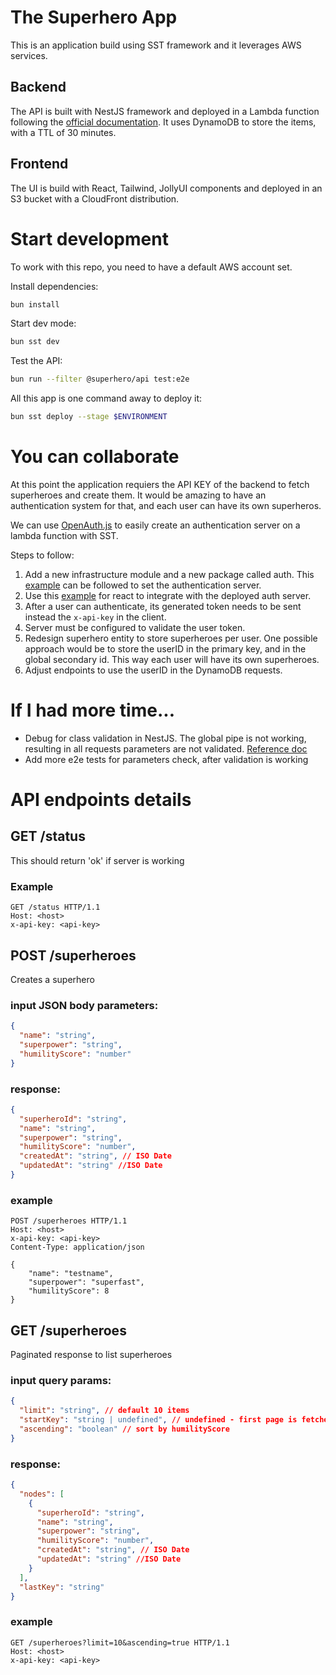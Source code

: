# The Superhero App

This is an application build using SST framework and it leverages AWS services.

## Backend

The API is built with NestJS framework and deployed in a Lambda function following the [official documentation](https://docs.nestjs.com/faq/serverless). It uses DynamoDB to store the items, with a TTL of 30 minutes.

## Frontend

The UI is build with React, Tailwind, JollyUI components and deployed in an S3 bucket with a CloudFront distribution.

# Start development

To work with this repo, you need to have a default AWS account set.

Install dependencies:

```sh
bun install
```

Start dev mode:

```sh
bun sst dev
```

Test the API:

```sh
bun run --filter @superhero/api test:e2e
```

All this app is one command away to deploy it:

```sh
bun sst deploy --stage $ENVIRONMENT
```

# You can collaborate

At this point the application requiers the API KEY of the backend to fetch superheroes and create them. It would be amazing to have an authentication system for that, and each user can have its own superheros.

We can use [OpenAuth.js](https://openauth.js.org/) to easily create an authentication server on a lambda function with SST.

Steps to follow:

1. Add a new infrastructure module and a new package called auth. This [example](https://github.com/openauthjs/openauth/tree/master/examples/issuer/lambda) can be followed to set the authentication server.
2. Use this [example](https://github.com/openauthjs/openauth/tree/master/examples/client/react) for react to integrate with the deployed auth server.
3. After a user can authenticate, its generated token needs to be sent instead the `x-api-key` in the client.
4. Server must be configured to validate the user token.
5. Redesign superhero entity to store superheroes per user. One possible approach would be to store the userID in the primary key, and in the global secondary id. This way each user will have its own superheroes.
6. Adjust endpoints to use the userID in the DynamoDB requests.

# If I had more time...

- Debug for class validation in NestJS. The global pipe is not working, resulting in all requests parameters are not validated.
  [Reference doc](https://docs.nestjs.com/techniques/validation)
- Add more e2e tests for parameters check, after validation is working

# API endpoints details

## GET /status

This should return 'ok' if server is working

### Example

```http
GET /status HTTP/1.1
Host: <host>
x-api-key: <api-key>
```

## POST /superheroes

Creates a superhero

### input JSON body parameters:

```json
{
  "name": "string",
  "superpower": "string",
  "humilityScore": "number"
}
```

### response:

```json
{
  "superheroId": "string",
  "name": "string",
  "superpower": "string",
  "humilityScore": "number",
  "createdAt": "string", // ISO Date
  "updatedAt": "string" //ISO Date
}
```

### example

```http
POST /superheroes HTTP/1.1
Host: <host>
x-api-key: <api-key>
Content-Type: application/json

{
    "name": "testname",
    "superpower": "superfast",
    "humilityScore": 8
}
```

## GET /superheroes

Paginated response to list superheroes

### input query params:

```json
{
  "limit": "string", // default 10 items
  "startKey": "string | undefined", // undefined - first page is fetched
  "ascending": "boolean" // sort by humilityScore
}
```

### response:

```json
{
  "nodes": [
    {
      "superheroId": "string",
      "name": "string",
      "superpower": "string",
      "humilityScore": "number",
      "createdAt": "string", // ISO Date
      "updatedAt": "string" //ISO Date
    }
  ],
  "lastKey": "string"
}
```

### example

```http
GET /superheroes?limit=10&ascending=true HTTP/1.1
Host: <host>
x-api-key: <api-key>
```
